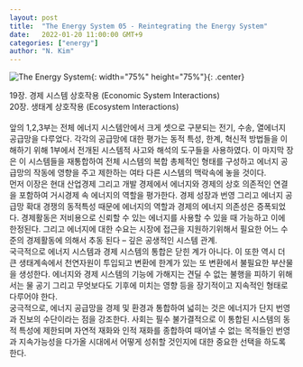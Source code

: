 ```yaml
---
layout: post
title:  "The Energy System 05 - Reintegrating the Energy System"
date:   2022-01-20 11:00:00 GMT+9
categories: ["energy"]
author: "N. Kim"
---
```


![The Energy System](https://mitpress.mit.edu/sites/default/files/styles/large_book_cover/http/mitp-content-server.mit.edu%3A18180/books/covers/cover/%3Fcollid%3Dbooks_covers_0%26isbn%3D9780262037525%26type%3D.jpg?itok=wYsP4Hba){: width="75%" height="75%"}{: .center}
<br>

<div class="indent1">
19장. 경제 시스템 상호작용 (Economic System Interactions)  <br>
</div>

<div class="indent1">
20장. 생태계 상호작용 (Ecosystem Interactions) <br>
</div>

<br>

<div class="indent1"> 
앞의 1,2,3부는 전체 에너지 시스템안에서 크게 셋으로 구분되는 전기, 수송, 열에너지 공급망을 다루었다. 각각의 공급망에 대한 평가는 동적 특성, 한계, 혁신적 방법들을 이해하기 위해 1부에서 전개된 시스템적 사고와 해석의 도구들을 사용하였다. 이 마지막 장은 이 시스템들을 재통합하여 전체 시스템의 복합 총체적인 형태를 구성하고 에너지 공급망의 작동에 영향을 주고 제한하는 여타 다른 시스템의 맥락속에 놓을 것이다.
</div>
<div class="indent1"> 
 먼저 이장은 현대 산업경제 그리고 개발 경제에서 에너지와 경제의 상호 의존적인 연결을 포함하여 거시경제 속 에너지의 역할을 평가한다. 경제 성장과 번영 그리고 에너지 공급망 확대 경쟁의 동적특성 때문에 에너지의 역할과 경제의 에너지 의존성은 증폭되었다. 경제활동은 저비용으로 신뢰할 수 있는 에너지를 사용할 수 있을 때 가능하고 이에 한정된다. 그리고 에너지에 대한 수요는 시장에 접근을 지원하기위해서 필요한 어느 수준의 경제활동에 의해서 추동 된다 – 깊은 공생적인 시스템 관계.
</div>

<div class="indent1"> 
국극적으로 에너지 시스템과 경제 시스템의 통합은 닫힌 계가 아니다. 이 또한 역시 더 큰 생태계속에서 천연자원이 투입되고 변환에 한계가 있는 또 변환에서 불필요한 부산물을 생성한다. 에너지와 경제 시스템의 기능에 가해지는 견딜 수 없는 불행을 피하기 위해서는 물 공기 그리고 무엇보다도 기후에 미치는 영향 등을 장기적이고 지속적인 형태로 다루어야 한다.
</div>

<div class="indent1"> 
궁극적으로, 에너지 공급망을 경제 및 환경과 통합하여 넓히는 것은 에너지가 단지 번영과 진보의 수단이라는 점을 강조한다. 사회는 필수 불가결적으로 이 통합된 시스템의 동적 특성에 제한되며 자연적 재화와 인적 재화를 종합하여 때어낼 수 없는 목적들인 번영과 지속가능성을 다가올 시대에서 어떻게 성취할 것인지에 대한 중요한 선택을 하도록 한다.
</div>